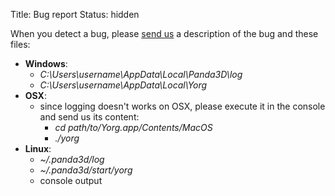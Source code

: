 Title: Bug report
Status: hidden

When you detect a bug, please [send us]({filename}/pages/about.md) a description of the bug and these files:

* **Windows**:
    * *C:\Users\username\AppData\Local\Panda3D\log*
    * *C:\Users\username\AppData\Local\Yorg*
* **OSX**:
    * since logging doesn't works on OSX, please execute it in the console and send us its content:
        * *cd path/to/Yorg.app/Contents/MacOS*
        * *./yorg*
* **Linux**:
    * *~/.panda3d/log*
    * *~/.panda3d/start/yorg*
    * console output

